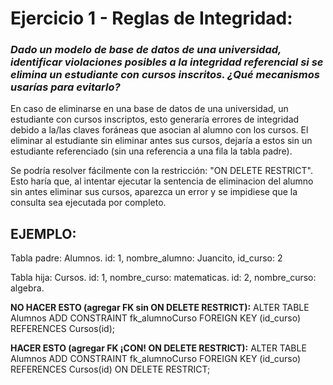 # **Ejercicio 1 - Reglas de Integridad:**
### *Dado un modelo de base de datos de una universidad, identificar violaciones posibles a la integridad referencial si se elimina un estudiante con cursos inscritos. ¿Qué mecanismos usarías para evitarlo?*

En caso de eliminarse en una base de datos de una universidad, un estudiante con cursos inscriptos, esto generaría errores de integridad debido a la/las claves foráneas que asocian al alumno con los cursos. El eliminar al estudiante sin eliminar antes sus cursos, dejaría a estos sin un estudiante referenciado (sin una referencia a una fila la tabla padre).

Se podría resolver fácilmente con la restricción: "ON DELETE RESTRICT". Esto haría que, al intentar ejecutar la sentencia de eliminacion del alumno sin antes eliminar sus cursos, aparezca un error y se impidiese que la consulta sea ejecutada por completo.
    
## **EJEMPLO:**
Tabla padre: Alumnos.
id: 1, nombre_alumno: Juancito, id_curso: 2

Tabla hija: Cursos.
id: 1, nombre_curso: matematicas.
id: 2, nombre_curso: algebra.

**NO HACER ESTO (agregar FK sin ON DELETE RESTRICT):**
ALTER TABLE Alumnos
ADD CONSTRAINT fk_alumnoCurso
FOREIGN KEY (id_curso)
REFERENCES Cursos(id);

**HACER ESTO (agregar FK ¡CON! ON DELETE RESTRICT):**
ALTER TABLE Alumnos
ADD CONSTRAINT fk_alumnoCurso
FOREIGN KEY (id_curso)
REFERENCES Cursos(id)
ON DELETE RESTRICT;


        
